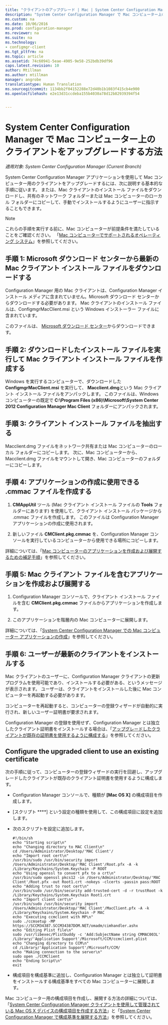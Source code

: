 ```yaml
---
title: "クライアントのアップグレード | Mac | System Center Configuration Manager"
description: "System Center Configuration Manager で Mac コンピューター上のクライアントをアップグレードします。"
ms.custom: na
ms.date: 10/06/2016
ms.prod: configuration-manager
ms.reviewer: na
ms.suite: na
ms.technology:
- configmgr-client
ms.tgt_pltfrm: na
ms.topic: article
ms.assetid: 74c60941-5eae-4905-9e58-252bdb39df96
caps.latest.revision: 10
author: Mtillman
ms.author: mtillman
manager: angrobe
translationtype: Human Translation
ms.sourcegitcommit: 1134bb2f04152288e72d40b1b1083f415cb4e900
ms.openlocfilehash: e2e13d31ccdeba155b4030a78d12b82939394f54


---
```

# <a name="how-to-upgrade-clients-on-mac-computers-in-system-center-configuration-manager"></a>System Center Configuration Manager で Mac コンピューター上のクライアントをアップグレードする方法

*適用対象: System Center Configuration Manager (Current Branch)*

System Center Configuration Manager アプリケーションを使用して Mac コンピューター用のクライアントをアップグレードするには、次に説明する基本的な手順に従います。 または、Mac クライアントのインストール ファイルをダウンロードし、共有のネットワーク フォルダーまたは Mac コンピューターのローカル フォルダーにコピーして、手動でインストールするようにユーザーに指示することもできます。  

> [!NOTE]  
>  これらの手順を実行する前に、Mac コンピューターが前提条件を満たしていることをご確認ください。 「[Mac コンピューターでサポートされるオペレーティング システム](../../../plan-design/configs/supported-operating-systems-for-clients-and-devices.md#mac-computers)」を参照してください。  

## <a name="step-1-download-the-latest-mac-client-installation-file-from-the-microsoft-download-center"></a>手順 1: Microsoft ダウンロード センターから最新の Mac クライアント インストール ファイルをダウンロードする  
 Configuration Manager 用の Mac クライアントは、Configuration Manager インストール メディアに含まれていません。Microsoft ダウンロード センターからダウンロードする必要があります。 Mac クライアントのインストール ファイルは、ConfigmgrMacClient.msi という Windows インストーラー ファイルに含まれています。  

 このファイルは、 [Microsoft ダウンロード センター](http://go.microsoft.com/fwlink/p/?LinkId=525184)からダウンロードできます。  

## <a name="step-2-run-the-downloaded-installation-file-to-create-the-mac-client-installation-file"></a>手順 2: ダウンロードしたインストール ファイルを実行して Mac クライアント インストール ファイルを作成する  
 Windows を実行するコンピューターで、ダウンロードした **ConfigmgrMacClient.msi** を実行して、 **Macclient.dmg**という Mac クライアント インストール ファイルをアンパックします。 このファイルは、Windows コンピューターの既定で **C:\Program Files (x86)\Microsoft\System Center 2012 Configuration Manager Mac Client** フォルダーにアンパックされます。  

## <a name="step-3-extract-the-client-installation-files"></a>手順 3: クライアント インストール ファイルを抽出する  
 Macclient.dmg ファイルをネットワーク共有または Mac コンピューターのローカル フォルダーにコピーします。 次に、Mac コンピューターから、Macclient.dmg ファイルをマウントして開き、Mac コンピューターのフォルダーにコピーします。  

## <a name="step-4-create-a-cmmac-file-that-can-be-used-to-create-an-application"></a>手順 4: アプリケーションの作成に使用できる .cmmac ファイルを作成する  

1.  **CMAppUtil** ツール (Mac クライアント インストール ファイルの **Tools** フォルダーにあります) を使用して、クライアント インストール パッケージから .cmmac ファイルを作成します。 このファイルは Configuration Manager アプリケーションの作成に使用されます。  

2.  新しいファイル **CMClient.pkg.cmmac** を、Configuration Manager コンソールを実行しているコンピューターから使用できる場所にコピーします。  

 詳細については、「[Mac コンピューターのアプリケーションを作成および展開するための補足手順](/sccm/apps/get-started/creating-mac-computer-applications#supplemental-procedures-to-create-and-deploy-applications-for-mac-computers)」を参照してください。  

## <a name="step-5-create-and-deploy-an-application-containing-the-mac-client-files"></a>**手順 5:** Mac クライアント ファイルを含むアプリケーションを作成および展開する  

1.  Configuration Manager コンソールで、クライアント インストール ファイルを含む **CMClient.pkg.cmmac** ファイルからアプリケーションを作成します。  

2.  このアプリケーションを階層内の Mac コンピューターに展開します。  

 詳細については、「[System Center Configuration Manager での Mac コンピューター アプリケーションの作成](../../../../apps/get-started/creating-mac-computer-applications.md)」を参照してください。  

## <a name="step-6-users-install-the-latest-client"></a>手順 6: ユーザーが最新のクライアントをインストールする  
 Mac クライアントのユーザーに、Configuration Manager クライアントの更新プログラムを使用可能であり、インストールする必要がある、というメッセージが表示されます。 ユーザーは、クライアントをインストールした後に Mac コンピューターを再起動する必要があります。  

 コンピューターを再起動すると、コンピューターの登録ウィザードが自動的に実行され、新しいユーザー証明書が要求されます。  

 Configuration Manager の登録を使用せず、Configuration Manager とは独立したクライアント証明書をインストールする場合は、「[アップグレードしたクライアントが既存の証明書を使用するように構成する](#BKMK_UpgradingClient_MachineEnrollment)」を参照してください。  

##  <a name="a-namebkmkupgradingclientmachineenrollmenta-configure-the-upgraded-client-to-use-an-existing-certificate"></a><a name="BKMK_UpgradingClient_MachineEnrollment"></a> Configure the upgraded client to use an existing certificate  
 次の手順に従って、コンピューターの登録ウィザードの実行を回避し、アップグレードしたクライアントが既存のクライアント証明書を使用するように構成します。  

-   Configuration Manager コンソールで、種類が **[Mac OS X]** の構成項目を作成します。  

-   [スクリプト ****] という設定の種類を使用して、この構成項目に設定を追加します。  

-   次のスクリプトを設定に追加します。  

    ```  
    #!/bin/sh  
    echo "Starting script\n"  
    echo "Changing directory to MAC Client\n"  
    cd /Users/Administrator/Desktop/'MAC Client'/  
    echo "Import root cert\n"  
    /usr/bin/sudo /usr/bin/security import /Users/Administrator/Desktop/'MAC Client'/Root.pfx -A -k /Library/Keychains/System.Keychain -P ROOT  
    echo "Using openssl to convert pfx to a crt\n"  
    /usr/bin/sudo openssl pkcs12 -in /Users/Administrator/Desktop/'MAC Client'/Root.pfx -out Root1.crt -nokeys -clcerts -passin pass:ROOT  
    echo "Adding trust to root cert\n"  
    /usr/bin/sudo /usr/bin/security add-trusted-cert -d -r trustRoot -k /Library/Keychains/System.Keychain Root1.crt  
    echo "Import client cert\n"  
    /usr/bin/sudo /usr/bin/security import /Users/Administrator/Desktop/'MAC Client'/MacClient.pfx -A -k /Library/Keychains/System.Keychain -P MAC  
    echo "Executing ccmclient with MP\n"  
    sudo ./ccmsetup -MP https://SCCM34387.SCCM34387DOM.NET/omadm/cimhandler.ashx  
    echo "Editing Plist file\n"  
    sudo /usr/libexec/Plistbuddy -c 'Add:SubjectName string CMMAC003L' /Library/'Application Support'/Microsoft/CCM/ccmclient.plist  
    echo "Changing directory to CCM\n"  
    cd /Library/'Application Support'/Microsoft/CCM/  
    echo "Making connection to the server\n"  
    sudo open ./CCMClient  
    echo "Ending Script\n"  
    exit  

    ```  

-   構成項目を構成基準に追加し、Configuration Manager とは独立して証明書をインストールする構成基準をすべての Mac コンピューターに展開します。  

 Mac コンピューター用の構成項目を作成し、展開する方法の詳細については、「[System Center Configuration Manager クライアントを使用して管理されている Mac OS X デバイスの構成項目を作成する方法](../../../../compliance/deploy-use/create-configuration-items-for-mac-os-x-devices-managed-with-the-client.md)」と「[System Center Configuration Manager で構成基準を展開する方法](../../../../compliance/deploy-use/deploy-configuration-baselines.md)」を参照してください。  



<!--HONumber=Nov16_HO1-->


